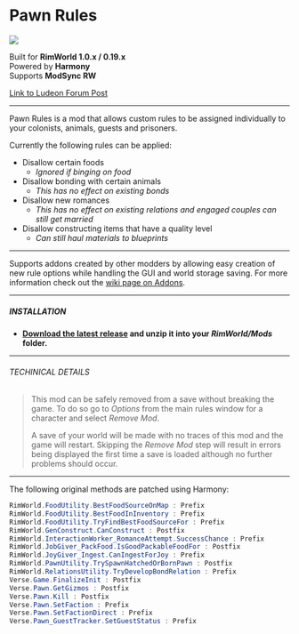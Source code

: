 # Pawn Rules
![](https://img.shields.io/badge/Version-1.0.3-brightgreen.svg)

Built for **RimWorld 1.0.x / 0.19.x**\
Powered by **Harmony**\
Supports **ModSync RW**

[Link to Ludeon Forum Post](https://ludeon.com/forums/index.php?topic=43086.0)

------------

Pawn Rules is a mod that allows custom rules to be assigned individually to your colonists, animals, guests and prisoners.

Currently the following rules can be applied:
- Disallow certain foods
  - *Ignored if binging on food*
- Disallow bonding with certain animals
  - *This has no effect on existing bonds*
- Disallow new romances
  - *This has no effect on existing relations and engaged couples can still get married*
- Disallow constructing items that have a quality level
  - *Can still haul materials to blueprints*

------------

Supports addons created by other modders by allowing easy creation of new rule options while handling the GUI and world storage saving. For more information check out the [wiki page on Addons](https://github.com/Jaxe-Dev/PawnRules/wiki/Addons).

------------

##### INSTALLATION
- **[Download the latest release](https://github.com/Jaxe-Dev/PawnRules/releases/latest) and unzip it into your *RimWorld/Mods* folder.**

------------

###### TECHINICAL DETAILS
>This mod can be safely removed from a save without breaking the game. To do so go to *Options* from the main rules window for a character and select *Remove Mod*.
>
> A save of your world will be made with no traces of this mod and the game will restart. Skipping the *Remove Mod* step will result in errors being displayed the first time a save is loaded although no further problems should occur.

------------

The following original methods are patched using Harmony:
```C#
RimWorld.FoodUtility.BestFoodSourceOnMap : Prefix
RimWorld.FoodUtility.BestFoodInInventory : Prefix
RimWorld.FoodUtility.TryFindBestFoodSourceFor : Prefix
RimWorld.GenConstruct.CanConstruct : Postfix
RimWorld.InteractionWorker_RomanceAttempt.SuccessChance : Prefix
RimWorld.JobGiver_PackFood.IsGoodPackableFoodFor : Postfix
RimWorld.JoyGiver_Ingest.CanIngestForJoy : Prefix
RimWorld.PawnUtility.TrySpawnHatchedOrBornPawn : Postfix
RimWorld.RelationsUtility.TryDevelopBondRelation : Prefix
Verse.Game.FinalizeInit : Postfix
Verse.Pawn.GetGizmos : Postfix
Verse.Pawn.Kill : Postfix
Verse.Pawn.SetFaction : Prefix
Verse.Pawn.SetFactionDirect : Prefix
Verse.Pawn_GuestTracker.SetGuestStatus : Prefix
```
